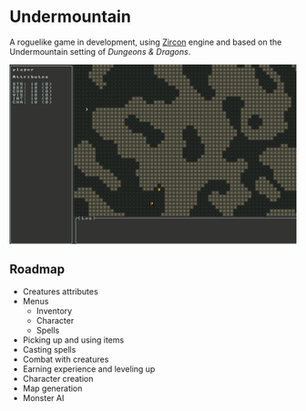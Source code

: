 # Undermountain

A roguelike game in development, using [Zircon](https://github.com/Hexworks/zircon) engine and based on the Undermountain setting of *Dungeons & Dragons*.

![Game preview](preview.gif)

## Roadmap

- Creatures attributes
- Menus
    - Inventory   
    - Character 
    - Spells
- Picking up and using items
- Casting spells
- Combat with creatures
- Earning experience and leveling up
- Character creation
- Map generation
- Monster AI
